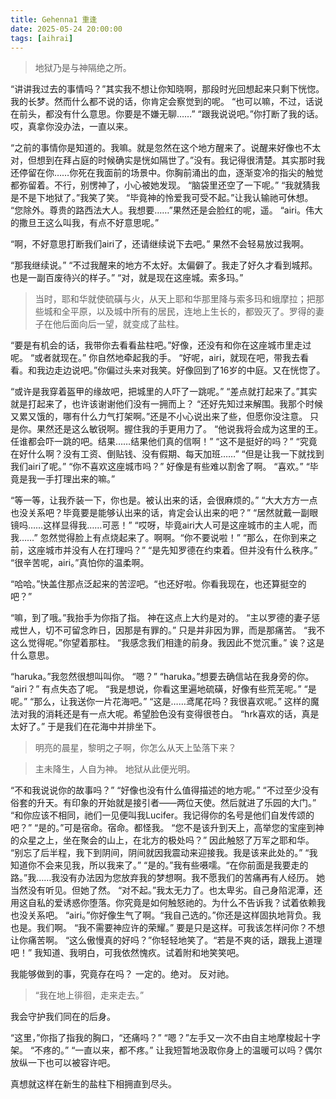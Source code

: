 ```yaml
---
title: Gehenna1 重逢
date: 2025-05-24 20:00:00
tags: [aihrai]
---
```


>地狱乃是与神隔绝之所。

“讲讲我过去的事情吗？”其实我不想让你知晓啊，那段时光回想起来只剩下恍惚。我的长梦。然而什么都不说的话，你肯定会察觉到的呢。
“也可以嘛，不过，话说在前头，都没有什么意思。你要是不嫌无聊……”
“跟我说说吧。”你打断了我的话。
哎，真拿你没办法，一直以来。

“之前的事情你是知道的。我嘛。就是忽然在这个地方醒来了。说醒来好像也不太对，但想到在拜占庭的时候确实是恍如隔世了。”没有。我记得很清楚。其实那时我还停留在你……你死在我面前的场景中。你胸前涌出的血，逐渐变冷的指尖的触觉都弥留着。不行，别愣神了，小心被她发现。
“脑袋里还空了一下呢。”
“我就猜我是不是下地狱了。”我笑了笑。
“毕竟神的怜爱我可受不起。”让我认输祂可休想。
“您除外。尊贵的路西法大人。我想要……”果然还是会脸红的呢，遥。
“airi。伟大的撒旦王这么叫我，有点不好意思呢。”

“啊，不好意思打断我们airi了，还请继续说下去吧。”
果然不会轻易放过我啊。

“那我继续说。”
“不过我醒来的地方不太好。太偏僻了。我走了好久才看到城邦。也是一副百废待兴的样子。”
“对，就是现在这座城。索多玛。”
>当时，耶和华就使硫磺与火，从天上耶和华那里降与索多玛和蛾摩拉；把那些城和全平原，以及城中所有的居民，连地上生长的，都毁灭了。罗得的妻子在他后面向后一望，就变成了盐柱。

“要是有机会的话，我带你去看看盐柱吧。”好像，还没有和你在这座城市里走过呢。
“或者就现在。”
你自然地牵起我的手。
“好呢，airi，就现在吧，带我去看看。和我边走边说吧。”你偏过头来对我笑。好像回到了16岁的中庭。又在恍惚了。

“或许是我穿着盔甲的缘故吧，把城里的人吓了一跳呢。”
“差点就打起来了。”其实就是打起来了，也许该谢谢他们没有一拥而上？
“还好先知过来解围。我那个时候又累又饿的，哪有什么力气打架啊。”还是不小心说出来了些，但愿你没注意。
只是你。果然还是这么敏锐啊。握住我的手更用力了。
“他说我将会成为这里的王。任谁都会吓一跳的吧。结果……结果他们真的信啊！”
“这不是挺好的吗？”
“究竟在好什么啊？没有工资、倒贴钱、没有假期、每天加班……”
“但是让我一下就找到我们airi了呢。”
“你不喜欢这座城市吗？”
好像是有些难以割舍了啊。
“喜欢。”
“毕竟是我一手打理出来的嘛。”

“等一等，让我乔装一下，你也是。被认出来的话，会很麻烦的。”
“大大方方一点也没关系吧？毕竟要是能够认出来的话，肯定会认出来的吧？”
“居然就戴一副眼镜吗……这样显得我……可恶！”
“哎呀，毕竟airi大人可是这座城市的主人呢，而我……”
忽然觉得脸上有点烧起来了。啊啊。“你不要说啦！”
“那么，在你到来之前，这座城市并没有人在打理吗？”
“是先知罗德在约束着。但并没有什么秩序。”
“很辛苦呢，airi。”真怕你的温柔啊。

“哈哈。”快盖住那点泛起来的苦涩吧。“也还好啦。你看我现在，也还算挺空的吧？”

“嘛，到了哦。”我抬手为你指了指。
神在这点上大约是对的。
“主以罗德的妻子惩戒世人，切不可留念昨日，因那是有罪的。”
只是并非因为罪，而是那痛苦。
“我不这么觉得呢。”你望着那柱。
“我感念我们相逢的前身。我因此不觉沉重。”
诶？这是什么意思。

“haruka。”我忽然很想叫叫你。
“嗯？”
“haruka。”想要去确信站在我身旁的你。
“airi？”
有点失态了呢。
“我是想说，你看这里遍地硫磺，好像有些荒芜呢。”
“是呢。”
“那么，让我送你一片花海吧。”
“这是……鸢尾花吗？我很喜欢呢。”
这样的魔法对我的消耗还是有一点大呢。希望脸色没有变得很苍白。
“hrk喜欢的话，真是太好了。”
于是我们在花海中并排坐下。

>明亮的晨星，黎明之子啊，你怎么从天上坠落下来？

>主未降生，人自为神。
地狱从此便光明。

“不和我说说你的故事吗？”
“好像也没有什么值得描述的地方呢。”
“不过至少没有俗套的升天。有印象的开始就是接引者——两位天使。然后就进了乐园的大门。”
“和你应该不相同，祂们一见便叫我Lucifer。我记得你的名号是他们自发传颂的吧？”
“是的。”可是宿命。宿命。都怪我。
“您不是该升到天上，高举您的宝座到神的众星之上，坐在聚会的山上，在北方的极处吗？”
因此触怒了万军之耶和华。
“别忘了后半程，我下到阴间，阴间就因我震动来迎接我。我是该来此处的。”
“我知道你不会来见我，所以我来了。”
“是的。”我有些嗫嚅。“在你前面是我要走的路。”我……我没有办法因为您放弃我的梦想啊。我不愿我们的苦痛再有人经历。
她当然没有听见。但她了然。
“对不起。”我太无力了。也太卑劣。自己身陷泥潭，还用这自私的爱诱惑你堕落。你究竟是如何触怒祂的。为什么不告诉我？试着依赖我也没关系吧。
“airi。”你好像生气了啊。“我自己选的。”你还是这样固执地背负。我也是。我们啊。
“我不需要神应许的荣耀。”
要是只是这样。可我该怎样问你？不想让你痛苦啊。
“这么傲慢真的好吗？”你轻轻地笑了。“若是不爽的话，跟我上道理吧！”
我知道、我明白，可我依然愧疚。试着附和地笑笑吧。

我能够做到的事，究竟存在吗？
一定的。绝对。
反对祂。
>“我在地上徘徊，走来走去。”

我会守护我们同在的后身。

“这里，”你指了指我的胸口，“还痛吗？”
“嗯？”左手又一次不由自主地摩梭起十字架。
“不疼的。”
“一直以来，都不疼。”
让我短暂地汲取你身上的温暖可以吗？偶尔放纵一下也可以被容许吧。

真想就这样在新生的盐柱下相拥直到尽头。